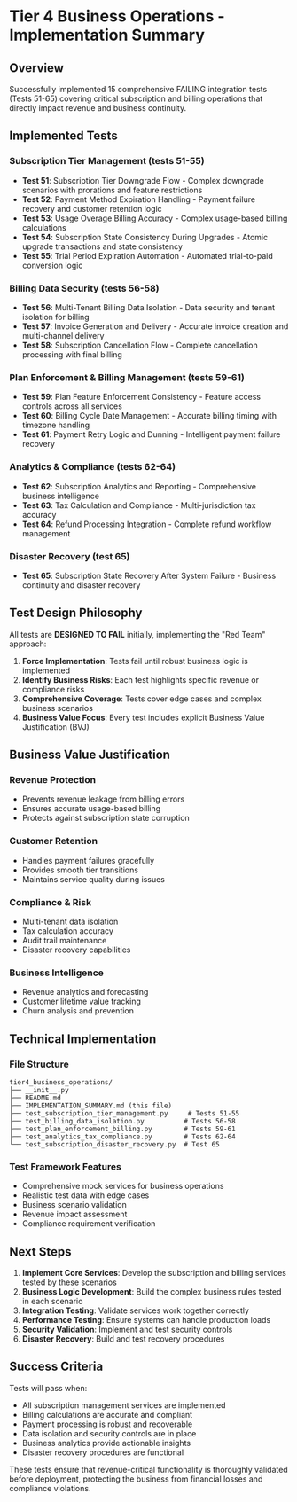 # Tier 4 Business Operations - Implementation Summary

## Overview

Successfully implemented 15 comprehensive FAILING integration tests (Tests 51-65) covering critical subscription and billing operations that directly impact revenue and business continuity.

## Implemented Tests

### Subscription Tier Management (tests 51-55)
- **Test 51**: Subscription Tier Downgrade Flow - Complex downgrade scenarios with prorations and feature restrictions
- **Test 52**: Payment Method Expiration Handling - Payment failure recovery and customer retention logic  
- **Test 53**: Usage Overage Billing Accuracy - Complex usage-based billing calculations
- **Test 54**: Subscription State Consistency During Upgrades - Atomic upgrade transactions and state consistency
- **Test 55**: Trial Period Expiration Automation - Automated trial-to-paid conversion logic

### Billing Data Security (tests 56-58)
- **Test 56**: Multi-Tenant Billing Data Isolation - Data security and tenant isolation for billing
- **Test 57**: Invoice Generation and Delivery - Accurate invoice creation and multi-channel delivery
- **Test 58**: Subscription Cancellation Flow - Complete cancellation processing with final billing

### Plan Enforcement & Billing Management (tests 59-61)
- **Test 59**: Plan Feature Enforcement Consistency - Feature access controls across all services
- **Test 60**: Billing Cycle Date Management - Accurate billing timing with timezone handling
- **Test 61**: Payment Retry Logic and Dunning - Intelligent payment failure recovery

### Analytics & Compliance (tests 62-64)
- **Test 62**: Subscription Analytics and Reporting - Comprehensive business intelligence
- **Test 63**: Tax Calculation and Compliance - Multi-jurisdiction tax accuracy
- **Test 64**: Refund Processing Integration - Complete refund workflow management

### Disaster Recovery (test 65)
- **Test 65**: Subscription State Recovery After System Failure - Business continuity and disaster recovery

## Test Design Philosophy

All tests are **DESIGNED TO FAIL** initially, implementing the "Red Team" approach:

1. **Force Implementation**: Tests fail until robust business logic is implemented
2. **Identify Business Risks**: Each test highlights specific revenue or compliance risks
3. **Comprehensive Coverage**: Tests cover edge cases and complex business scenarios
4. **Business Value Focus**: Every test includes explicit Business Value Justification (BVJ)

## Business Value Justification

### Revenue Protection
- Prevents revenue leakage from billing errors
- Ensures accurate usage-based billing
- Protects against subscription state corruption

### Customer Retention
- Handles payment failures gracefully
- Provides smooth tier transitions
- Maintains service quality during issues

### Compliance & Risk
- Multi-tenant data isolation
- Tax calculation accuracy
- Audit trail maintenance
- Disaster recovery capabilities

### Business Intelligence
- Revenue analytics and forecasting
- Customer lifetime value tracking
- Churn analysis and prevention

## Technical Implementation

### File Structure
```
tier4_business_operations/
├── __init__.py
├── README.md
├── IMPLEMENTATION_SUMMARY.md (this file)
├── test_subscription_tier_management.py     # Tests 51-55
├── test_billing_data_isolation.py          # Tests 56-58  
├── test_plan_enforcement_billing.py        # Tests 59-61
├── test_analytics_tax_compliance.py        # Tests 62-64
└── test_subscription_disaster_recovery.py  # Test 65
```

### Test Framework Features
- Comprehensive mock services for business operations
- Realistic test data with edge cases
- Business scenario validation
- Revenue impact assessment
- Compliance requirement verification

## Next Steps

1. **Implement Core Services**: Develop the subscription and billing services tested by these scenarios
2. **Business Logic Development**: Build the complex business rules tested in each scenario
3. **Integration Testing**: Validate services work together correctly
4. **Performance Testing**: Ensure systems can handle production loads
5. **Security Validation**: Implement and test security controls
6. **Disaster Recovery**: Build and test recovery procedures

## Success Criteria

Tests will pass when:
- All subscription management services are implemented
- Billing calculations are accurate and compliant
- Payment processing is robust and recoverable
- Data isolation and security controls are in place
- Business analytics provide actionable insights
- Disaster recovery procedures are functional

These tests ensure that revenue-critical functionality is thoroughly validated before deployment, protecting the business from financial losses and compliance violations.
